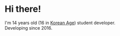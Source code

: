 # Hi there!
I'm 14 years old (16 in [Korean Age](https://en.wikipedia.org/wiki/East_Asian_age_reckoning)) student developer.   
Developing since 2016.
